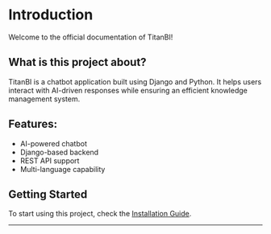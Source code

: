 # Introduction

Welcome to the official documentation of TitanBI!

## What is this project about?
TitanBI is a chatbot application built using Django and Python. It helps users interact with AI-driven responses while ensuring an efficient knowledge management system.

## Features:
- AI-powered chatbot
- Django-based backend
- REST API support
- Multi-language capability

## Getting Started
To start using this project, check the [Installation Guide](installation.md).

---
